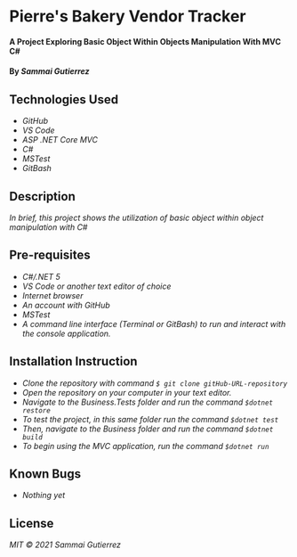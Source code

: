# Pierre's Bakery Vendor Tracker

####  A Project Exploring Basic Object Within Objects Manipulation With MVC C#

#### By _**Sammai Gutierrez**_

## Technologies Used

* _GitHub_
* _VS Code_
* _ASP .NET Core MVC_
* _C#_
* _MSTest_
* _GitBash_

## Description

_In brief, this project shows the utilization of basic object within object manipulation with C#_

## Pre-requisites

* _C#/.NET 5_
* _VS Code or another text editor of choice_
* _Internet browser_
* _An account with GitHub_
* _MSTest_
* _A command line interface (Terminal or GitBash) to run and interact with the console application._

## Installation Instruction

* _Clone the repository with command `$ git clone gitHub-URL-repository`_
* _Open the repository on your computer in your text editor._
* _Navigate to the Business.Tests folder and run the command `$dotnet restore`_
* _To test the project, in this same folder run the command `$dotnet test`_
* _Then, navigate to the Business folder and run the command `$dotnet build`_
* _To begin using the MVC application, run the command `$dotnet run`_

## Known Bugs

* _Nothing yet_

## License

_MIT &copy; 2021 Sammai Gutierrez_
